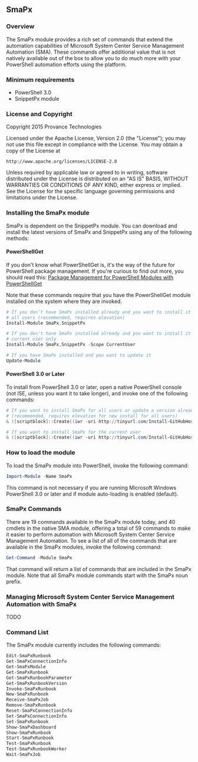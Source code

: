 ﻿## SmaPx

### Overview

The SmaPx module provides a rich set of commands that extend the automation
capabilities of Microsoft System Center Service Management Automation (SMA).
These commands offer additional value that is not natively available out of
the box to allow you to do much more with your PowerShell automation efforts
using the platform.

### Minimum requirements

- PowerShell 3.0
- SnippetPx module

### License and Copyright

Copyright 2015 Provance Technologies

Licensed under the Apache License, Version 2.0 (the "License");
you may not use this file except in compliance with the License.
You may obtain a copy of the License at

    http://www.apache.org/licenses/LICENSE-2.0

Unless required by applicable law or agreed to in writing, software
distributed under the License is distributed on an "AS IS" BASIS,
WITHOUT WARRANTIES OR CONDITIONS OF ANY KIND, either express or implied.
See the License for the specific language governing permissions and
limitations under the License.

### Installing the SmaPx module

SmaPx is dependent on the SnippetPx module. You can download and install the
latest versions of SmaPx and SnippetPx using any of the following methods:

#### PowerShellGet

If you don't know what PowerShellGet is, it's the way of the future for PowerShell
package management. If you're curious to find out more, you should read this:
<a href="http://blogs.msdn.com/b/mvpawardprogram/archive/2014/10/06/package-management-for-powershell-modules-with-powershellget.aspx" target="_blank">Package Management for PowerShell Modules with PowerShellGet</a>

Note that these commands require that you have the PowerShellGet module installed
on the system where they are invoked.

```powershell
# If you don’t have SmaPx installed already and you want to install it for all
# all users (recommended, requires elevation)
Install-Module SmaPx,SnippetPx

# If you don't have SmaPx installed already and you want to install it for the
# current user only
Install-Module SmaPx,SnippetPx -Scope CurrentUser

# If you have SmaPx installed and you want to update it
Update-Module
```

#### PowerShell 3.0 or Later

To install from PowerShell 3.0 or later, open a native PowerShell console (not ISE,
unless you want it to take longer), and invoke one of the following commands:

```powershell
# If you want to install SmaPx for all users or update a version already installed
# (recommended, requires elevation for new install for all users)
& ([scriptblock]::Create((iwr -uri http://tinyurl.com/Install-GitHubHostedModule).Content)) -ModuleName SmaPx,SnippetPx

# If you want to install SmaPx for the current user
& ([scriptblock]::Create((iwr -uri http://tinyurl.com/Install-GitHubHostedModule).Content)) -ModuleName SmaPx,SnippetPx -Scope CurrentUser
```

### How to load the module

To load the SmaPx module into PowerShell, invoke the following command:

```powershell
Import-Module -Name SmaPx
```

This command is not necessary if you are running Microsoft Windows
PowerShell 3.0 or later and if module auto-loading is enabled (default).

### SmaPx Commands

There are 19 commands available in the SmaPx module today, and 40 cmdlets
in the native SMA module, offering a total of 59 commands to make it easier
to perform automation with Microsoft System Center Service Management
Automation. To see a list of all of the commands that are available in the
SmaPx modules, invoke the following command:

```powershell
Get-Command -Module SmaPx
```

That command will return a list of commands that are included in the
SmaPx module. Note that all SmaPx module commands start with the SmaPx
noun prefix.

###  Managing Microsoft System Center Service Management Automation with SmaPx

TODO

### Command List

The SmaPx module currently includes the following commands:

```powershell
Edit-SmaPxRunbook
Get-SmaPxConnectionInfo
Get-SmaPxModule
Get-SmaPxRunbook
Get-SmaPxRunbookParameter
Get-SmaPxRunbookVersion
Invoke-SmaPxRunbook
New-SmaPxRunbook
Receive-SmaPxJob
Remove-SmaPxRunbook
Reset-SmaPxConnectionInfo
Set-SmaPxConnectionInfo
Set-SmaPxRunbook
Show-SmaPxDashboard
Show-SmaPxRunbook
Start-SmaPxRunbook
Test-SmaPxRunbook
Test-SmaPxRunbookWorker
Wait-SmaPxJob
```